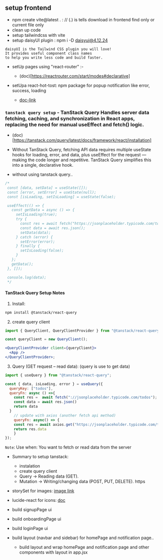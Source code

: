 ## setup frontend

- npm create vite@latest . : // (.) is tells download in frontend find only or current file only
- clean up code
- setup tailwindcss with vite
- setup daisyUI plugin : npm i -D daisyui@4.12.24

```
daisyUI is the Tailwind CSS plugin you will love!
It provides useful component class names
to help you write less code and build faster.
```

- setUp pages using "react-router" :-

  - (doc)[https://reactrouter.com/start/modes#declarative]

- setUpa react-hot-tost: npm package for popup notification like error, success, loading

  - [doc-link](https://react-hot-toast.com)

### `tanstack query setup` - TanStack Query Handles server data fetching, caching, and synchronization in React apps, replacing the need for manual useEffect and fetch() logic.

- (doc)[https://tanstack.com/query/latest/docs/framework/react/installation]
- Without TanStack Query, fetching API data requires multiple useState hooks for loading, error, and data, plus useEffect for the request — making the code longer and repetitive. TanStack Query simplifies this into a single, declarative hook.

- without using tanstack query..

```jsx
/*
 const [data, setData] = useState([]);
 const [error, setError] = useState(null);
 const [isLoading, setIsLoading] = useState(false);

 useEffect(() => {
   const getData = async () => {
     setIsLoading(true);
     try {
       const res = await fetch("https://jsonplaceholder.typicode.com/todos");
       const data = await res.json();
       setData(data);
     } catch (error) {
       setError(error);
     } finally {
       setIsLoading(false);
     }
   };
   getData();
 }, []);

 console.log(data);
 */
```

#### TanStack Query Setup Notes

1. Install:

```bash
npm install @tanstack/react-query
```

2. create query client

```jsx
import { QueryClient, QueryClientProvider } from "@tanstack/react-query";

const queryClient = new QueryClient();

<QueryClientProvider client={queryClient}>
  <App />
</QueryClientProvider>;
```

3. Query (GET request – read data): (query is use to get data)

```jsx
import { useQuery } from "@tanstack/react-query";

const { data, isLoading, error } = useQuery({
  queryKey: ["todos"],
  queryFn: async () =>{
    const res =  await fetch("://jsonplaceholder.typicode.com/todos");
    const data = await res.json()
    return data
  }
    // update with axios (another fetch api method)
    queryFn: async() => {
    const res = await axios.get("https://jsonplaceholder.typicode.com/todos")
    return res.data
    }
});
```

`Note`: Use when: You want to fetch or read data from the server

- Summary to setup tanstack:

  - instalation
  - create query client
  - Query → Reading data (GET).
  - Mutation → Writing/changing data (POST, PUT, DELETE).
    https

- storySet for images: [image link](https://storyset.com/search?q=video%20call)
- lucide-react for icons: [doc](https://lucide.dev/guide/packages/lucide-react)

- build signupPage ui
- build onboardingPage ui
- build loginPage ui

- build layout (navbar and sidebar) for homePage and notification page..
  - build layout and wrap homePage and notification page and other components with layout in app.jsx
